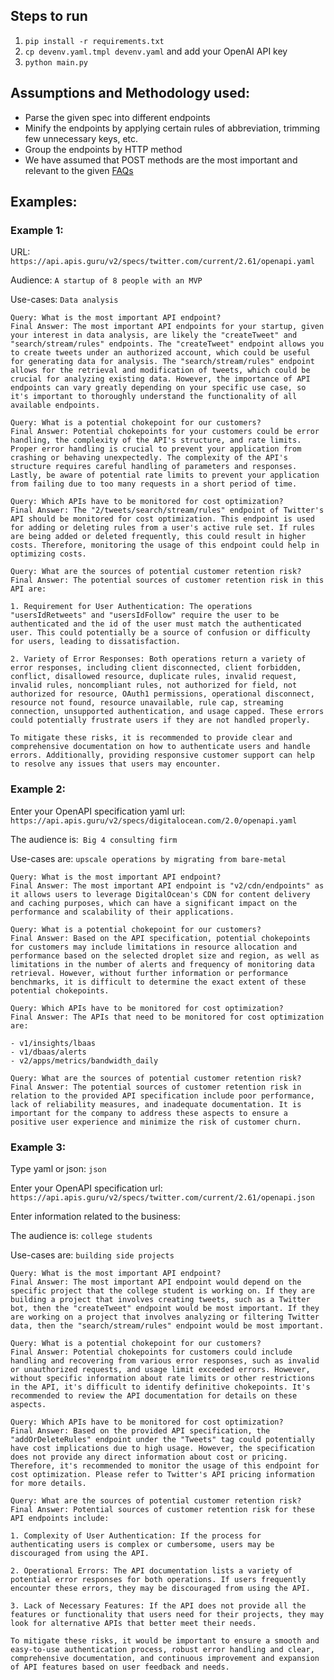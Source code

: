 ## Steps to run
1. `pip install -r requirements.txt`
2. `cp devenv.yaml.tmpl devenv.yaml` and add your OpenAI API key
3. `python main.py`

## Assumptions and Methodology used:
* Parse the given spec into different endpoints
* Minify the endpoints by applying certain rules of abbreviation, trimming few unnecessary keys, etc.
* Group the endpoints by HTTP method
* We have assumed that POST methods are the most important and relevant to the given [FAQs](constants.py)

## Examples:
### Example 1:
URL: `https://api.apis.guru/v2/specs/twitter.com/current/2.61/openapi.yaml`

Audience: `A startup of 8 people with an MVP`

Use-cases: `Data analysis`
```
Query: What is the most important API endpoint?
Final Answer: The most important API endpoints for your startup, given your interest in data analysis, are likely the "createTweet" and "search/stream/rules" endpoints. The "createTweet" endpoint allows you to create tweets under an authorized account, which could be useful for generating data for analysis. The "search/stream/rules" endpoint allows for the retrieval and modification of tweets, which could be crucial for analyzing existing data. However, the importance of API endpoints can vary greatly depending on your specific use case, so it's important to thoroughly understand the functionality of all available endpoints.

Query: What is a potential chokepoint for our customers?
Final Answer: Potential chokepoints for your customers could be error handling, the complexity of the API's structure, and rate limits. Proper error handling is crucial to prevent your application from crashing or behaving unexpectedly. The complexity of the API's structure requires careful handling of parameters and responses. Lastly, be aware of potential rate limits to prevent your application from failing due to too many requests in a short period of time.

Query: Which APIs have to be monitored for cost optimization?
Final Answer: The "2/tweets/search/stream/rules" endpoint of Twitter's API should be monitored for cost optimization. This endpoint is used for adding or deleting rules from a user's active rule set. If rules are being added or deleted frequently, this could result in higher costs. Therefore, monitoring the usage of this endpoint could help in optimizing costs.

Query: What are the sources of potential customer retention risk?
Final Answer: The potential sources of customer retention risk in this API are:

1. Requirement for User Authentication: The operations "usersIdRetweets" and "usersIdFollow" require the user to be authenticated and the id of the user must match the authenticated user. This could potentially be a source of confusion or difficulty for users, leading to dissatisfaction.

2. Variety of Error Responses: Both operations return a variety of error responses, including client disconnected, client forbidden, conflict, disallowed resource, duplicate rules, invalid request, invalid rules, noncompliant rules, not authorized for field, not authorized for resource, OAuth1 permissions, operational disconnect, resource not found, resource unavailable, rule cap, streaming connection, unsupported authentication, and usage capped. These errors could potentially frustrate users if they are not handled properly. 

To mitigate these risks, it is recommended to provide clear and comprehensive documentation on how to authenticate users and handle errors. Additionally, providing responsive customer support can help to resolve any issues that users may encounter.
```

### Example 2:
Enter your OpenAPI specification yaml url:
`https://api.apis.guru/v2/specs/digitalocean.com/2.0/openapi.yaml`

The audience is:` Big 4 consulting firm`

Use-cases are: `upscale operations by migrating from bare-metal`
```
Query: What is the most important API endpoint?
Final Answer: The most important API endpoint is "v2/cdn/endpoints" as it allows users to leverage DigitalOcean's CDN for content delivery and caching purposes, which can have a significant impact on the performance and scalability of their applications.

Query: What is a potential chokepoint for our customers?
Final Answer: Based on the API specification, potential chokepoints for customers may include limitations in resource allocation and performance based on the selected droplet size and region, as well as limitations in the number of alerts and frequency of monitoring data retrieval. However, without further information or performance benchmarks, it is difficult to determine the exact extent of these potential chokepoints.

Query: Which APIs have to be monitored for cost optimization?
Final Answer: The APIs that need to be monitored for cost optimization are:

- v1/insights/lbaas
- v1/dbaas/alerts
- v2/apps/metrics/bandwidth_daily

Query: What are the sources of potential customer retention risk?
Final Answer: The potential sources of customer retention risk in relation to the provided API specification include poor performance, lack of reliability measures, and inadequate documentation. It is important for the company to address these aspects to ensure a positive user experience and minimize the risk of customer churn.
```

### Example 3:
Type yaml or json: `json`

Enter your OpenAPI specification url:
`https://api.apis.guru/v2/specs/twitter.com/current/2.61/openapi.json`

Enter information related to the business:

The audience is: `college students`

Use-cases are: `building side projects`
```
Query: What is the most important API endpoint?
Final Answer: The most important API endpoint would depend on the specific project that the college student is working on. If they are building a project that involves creating tweets, such as a Twitter bot, then the "createTweet" endpoint would be most important. If they are working on a project that involves analyzing or filtering Twitter data, then the "search/stream/rules" endpoint would be most important.

Query: What is a potential chokepoint for our customers?
Final Answer: Potential chokepoints for customers could include handling and recovering from various error responses, such as invalid or unauthorized requests, and usage limit exceeded errors. However, without specific information about rate limits or other restrictions in the API, it's difficult to identify definitive chokepoints. It's recommended to review the API documentation for details on these aspects.

Query: Which APIs have to be monitored for cost optimization?
Final Answer: Based on the provided API specification, the "addOrDeleteRules" endpoint under the "Tweets" tag could potentially have cost implications due to high usage. However, the specification does not provide any direct information about cost or pricing. Therefore, it's recommended to monitor the usage of this endpoint for cost optimization. Please refer to Twitter's API pricing information for more details.

Query: What are the sources of potential customer retention risk?
Final Answer: Potential sources of customer retention risk for these API endpoints include:

1. Complexity of User Authentication: If the process for authenticating users is complex or cumbersome, users may be discouraged from using the API.

2. Operational Errors: The API documentation lists a variety of potential error responses for both operations. If users frequently encounter these errors, they may be discouraged from using the API.

3. Lack of Necessary Features: If the API does not provide all the features or functionality that users need for their projects, they may look for alternative APIs that better meet their needs.

To mitigate these risks, it would be important to ensure a smooth and easy-to-use authentication process, robust error handling and clear, comprehensive documentation, and continuous improvement and expansion of API features based on user feedback and needs.
```